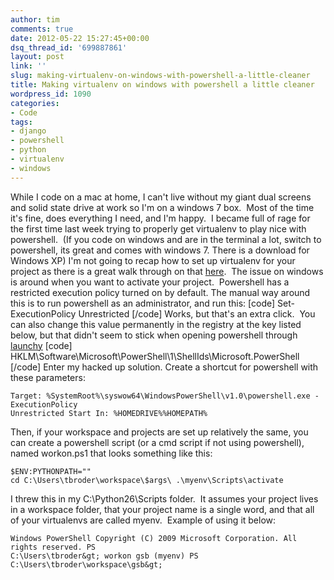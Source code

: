 ```yaml
---
author: tim
comments: true
date: 2012-05-22 15:27:45+00:00
dsq_thread_id: '699887861'
layout: post
link: ''
slug: making-virtualenv-on-windows-with-powershell-a-little-cleaner
title: Making virtualenv on windows with powershell a little cleaner
wordpress_id: 1090
categories:
- Code
tags:
- django
- powershell
- python
- virtualenv
- windows
---
```


While I code on a mac at home, I can't live without my giant dual screens and
solid state drive at work so I'm on a windows 7 box.  Most of the time it's
fine, does everything I need, and I'm happy.  I became full of rage for the
first time last week trying to properly get virtualenv to play nice with
powershell.  (If you code on windows and are in the terminal a lot, switch to
powershell, its great and comes with windows 7. There is a download for
Windows XP) I'm not going to recap how to set up virtualenv for your project
as there is a great walk through on that
[here](http://www.saltycrane.com/blog/2009/05/notes-using-pip-and-virtualenv-django/).  The issue on windows is around when you want to activate your
project.  Powershell has a restricted execution policy turned on by default.
The manual way around this is to run powershell as an administrator, and run
this: [code] Set-ExecutionPolicy Unrestricted [/code] Works, but that's an
extra click.  You can also change this value permanently in the registry at
the key listed below, but that didn't seem to stick when opening powershell
through [launchy](http://www.launchy.net/) [code]
HKLM\Software\Microsoft\PowerShell\1\ShellIds\Microsoft.PowerShell [/code]
Enter my hacked up solution. Create a shortcut for powershell with these
parameters: 

```
Target: %SystemRoot%\syswow64\WindowsPowerShell\v1.0\powershell.exe -ExecutionPolicy
Unrestricted Start In: %HOMEDRIVE%%HOMEPATH% 
```

Then, if your workspace and projects are set up relatively the same, you can create a powershell script (or a cmd script if not using powershell), named workon.ps1 that looks
something like this: 

```
$ENV:PYTHONPATH="" 
cd C:\Users\tbroder\workspace\$args\ .\myenv\Scripts\activate
```

I threw
this in my C:\Python26\Scripts folder.  It assumes your project lives in a
workspace folder, that your project name is a single word, and that all of
your virtualenvs are called myenv.  Example of using it below: 

```
Windows PowerShell Copyright (C) 2009 Microsoft Corporation. All rights reserved. PS
C:\Users\tbroder&gt; workon gsb (myenv) PS C:\Users\tbroder\workspace\gsb&gt;
```